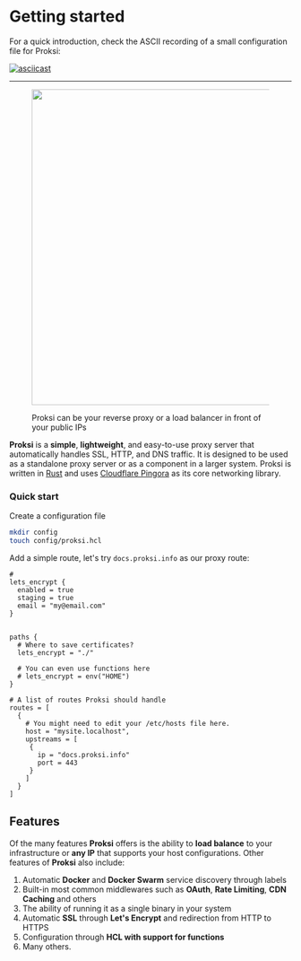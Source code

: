 # Getting started

For a quick introduction, check the ASCII recording of a small configuration file for Proksi:

[![asciicast](https://asciinema.org/a/ORhG5Na2SHIBI8TH2mPPUHMVZ.svg)](https://asciinema.org/a/ORhG5Na2SHIBI8TH2mPPUHMVZ)

***



<div data-full-width="true">

<figure><picture><source srcset=".gitbook/assets/simple-flow-white-2.png" media="(prefers-color-scheme: dark)"><img src=".gitbook/assets/simple-flow-white-2-light.png" alt="" width="563"></picture><figcaption><p>Proksi can be your reverse proxy or a load balancer in front of your public IPs</p></figcaption></figure>

</div>

**Proksi** is a **simple**, **lightweight**, and easy-to-use proxy server that automatically handles SSL, HTTP, and DNS traffic. It is designed to be used as a standalone proxy server or as a component in a larger system. Proksi is written in [Rust](https://www.rust-lang.org/) and uses [Cloudflare Pingora](https://blog.cloudflare.com/pingora-open-source) as its core networking library.



### Quick start

Create a configuration file

```bash
mkdir config
touch config/proksi.hcl
```

Add a simple route, let's try `docs.proksi.info` as our proxy route:

```hcl
#
lets_encrypt {
  enabled = true
  staging = true
  email = "my@email.com"
}


paths {
  # Where to save certificates?
  lets_encrypt = "./"

  # You can even use functions here
  # lets_encrypt = env("HOME")
}

# A list of routes Proksi should handle
routes = [
  {
    # You might need to edit your /etc/hosts file here.
    host = "mysite.localhost",
    upstreams = [
     {
       ip = "docs.proksi.info"
       port = 443
     }
    ]
  }
]
```



## Features

Of the many features **Proksi** offers is the ability to **load balance** to your infrastructure or **any IP** that supports your host configurations. Other features of **Proksi** also include:

1. Automatic **Docker** and **Docker Swarm** service discovery through labels
2. Built-in most common middlewares such as **OAuth**, **Rate Limiting**, **CDN** **Caching** and others
3. The ability of running it as a single binary in your system
4. Automatic **SSL** through **Let's Encrypt** and redirection from HTTP to HTTPS
5. Configuration through **HCL with support for functions**&#x20;
6. Many others.

